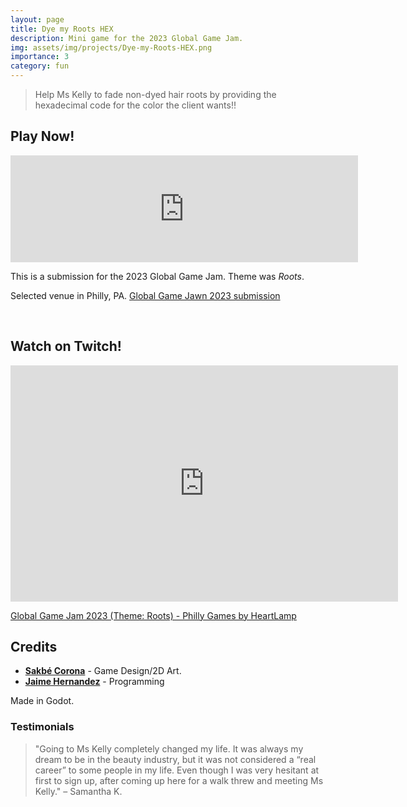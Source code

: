 ```yaml
---
layout: page
title: Dye my Roots HEX
description: Mini game for the 2023 Global Game Jam.
img: assets/img/projects/Dye-my-Roots-HEX.png
importance: 3
category: fun
---
```


> Help Ms Kelly to fade non-dyed hair roots by providing the hexadecimal code for the color the client wants!!

## Play Now!
<iframe src="https://itch.io/embed/1913892?linkback=true&amp;border_width=3&amp;bg_color=272323&amp;fg_color=e4e2dc&amp;link_color=fa70c9&amp;border_color=653757" width="556" height="171" frameborder="0"><a href="https://aestial.itch.io/dye-my-roots-hex">Dye my Roots HEX by Liquid Cat</a></iframe>

<br>

This is a submission for the 2023 Global Game Jam. Theme was *Roots*.

Selected venue in Philly, PA. [Global Game Jawn 2023 submission](https://globalgamejam.org/2023/jam-sites/global-game-jam-philly)

<br>

## Watch on Twitch!
<p  align="center" class="mt-0 mt-md-3">
    <iframe src="https://player.twitch.tv/?video=1736783207&parent=aestial.github.io" frameborder="0" allowfullscreen="true" scrolling="no" height="378" width="620"></iframe>
</p>
<div class="caption">    
    <a href="https://www.twitch.tv/videos/1736783207" target="_blank">Global Game Jam 2023 (Theme: Roots) - Philly Games by HeartLamp</a>
</div>


## Credits
- [**Sakbé Corona**](https://dori.science/) - Game Design/2D Art.
- [**Jaime Hernandez**](https://dori.science/) - Programming

Made in Godot.

### Testimonials
> "Going to Ms Kelly completely changed my life. It was always my dream to be in the beauty industry, but it was not considered a “real career” to some people in my life. Even though I was very hesitant at first to sign up, after coming up here for a walk threw and meeting Ms Kelly."
> – Samantha K.